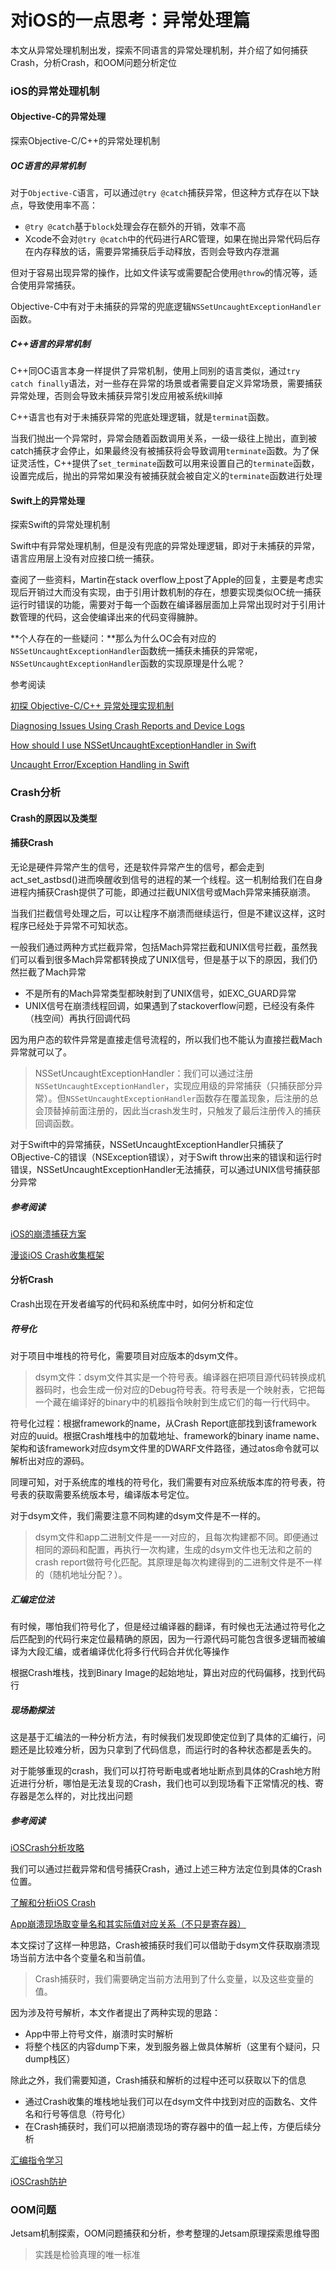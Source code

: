 # 对iOS的一点思考：异常处理篇

本文从异常处理机制出发，探索不同语言的异常处理机制，并介绍了如何捕获Crash，分析Crash，和OOM问题分析定位

### iOS的异常处理机制

#### Objective-C的异常处理

探索Objective-C/C++的异常处理机制

##### OC语言的异常机制

对于`Objective-C`语言，可以通过`@try @catch`捕获异常，但这种方式存在以下缺点，导致使用率不高：

* `@try @catch`基于`block`处理会存在额外的开销，效率不高
* Xcode不会对`@try @catch`中的代码进行ARC管理，如果在抛出异常代码后存在内存释放的话，需要异常捕获后手动释放，否则会导致内存泄漏

但对于容易出现异常的操作，比如文件读写或需要配合使用`@throw`的情况等，适合使用异常捕获。

Objective-C中有对于未捕获的异常的兜底逻辑`NSSetUncaughtExceptionHandler`函数。

##### C++语言的异常机制

C++同OC语言本身一样提供了异常机制，使用上同别的语言类似，通过`try catch finally`语法，对一些存在异常的场景或者需要自定义异常场景，需要捕获异常处理，否则会导致未捕获异常引发应用被系统kill掉

C++语言也有对于未捕获异常的兜底处理逻辑，就是`terminat`函数。

当我们抛出一个异常时，异常会随着函数调用关系，一级一级往上抛出，直到被catch捕获才会停止，如果最终没有被捕获将会导致调用`terminate`函数。为了保证灵活性，C++提供了`set_terminate`函数可以用来设置自己的`terminate`函数，设置完成后，抛出的异常如果没有被捕获就会被自定义的`terminate`函数进行处理

#### Swift上的异常处理

探索Swift的异常处理机制

Swift中有异常处理机制，但是没有兜底的异常处理逻辑，即对于未捕获的异常，语言应用层上没有对应接口统一捕获。

查阅了一些资料，Martin在stack overflow上post了Apple的回复，主要是考虑实现后开销过大而没有实现，由于引用计数机制的存在，想要实现类似OC统一捕获运行时错误的功能，需要对于每一个函数在编译器层面加上异常出现时对于引用计数管理的代码，这会使编译出来的代码变得臃肿。

**个人存在的一些疑问：**那么为什么OC会有对应的`NSSetUncaughtExceptionHandler`函数统一捕获未捕获的异常呢，`NSSetUncaughtExceptionHandler`函数的实现原理是什么呢？

参考阅读

[初探 Objective-C/C++ 异常处理实现机制](https://mp.weixin.qq.com/s/4Rcaee6kwWmrS3v_M9y0KQ)

[Diagnosing Issues Using Crash Reports and Device Logs](https://developer.apple.com/documentation/xcode/diagnosing_issues_using_crash_reports_and_device_logs#//apple_ref/doc/uid/DTS40008184-CH1-ANALYZING_CRASH_REPORTS-EXCEPTION_CODES)

[How should I use NSSetUncaughtExceptionHandler in Swift](https://stackoverflow.com/questions/25441302/how-should-i-use-nssetuncaughtexceptionhandler-in-swift)

[Uncaught Error/Exception Handling in Swift](https://stackoverflow.com/questions/38737880/uncaught-error-exception-handling-in-swift)

### Crash分析

#### Crash的原因以及类型

#### 捕获Crash

无论是硬件异常产生的信号，还是软件异常产生的信号，都会走到act_set_astbsd()进而唤醒收到信号的进程的某一个线程。这一机制给我们在自身进程内捕获Crash提供了可能，即通过拦截UNIX信号或Mach异常来捕获崩溃。

当我们拦截信号处理之后，可以让程序不崩溃而继续运行，但是不建议这样，这时程序已经处于异常不可知状态。

一般我们通过两种方式拦截异常，包括Mach异常拦截和UNIX信号拦截，虽然我们可以看到很多Mach异常都转换成了UNIX信号，但是基于以下的原因，我们仍然拦截了Mach异常

* 不是所有的Mach异常类型都映射到了UNIX信号，如EXC_GUARD异常
* UNIX信号在崩溃线程回调，如果遇到了stackoverflow问题，已经没有条件（栈空间）再执行回调代码

因为用户态的软件异常是直接走信号流程的，所以我们也不能认为直接拦截Mach异常就可以了。

> NSSetUncaughtExceptionHandler：我们可以通过注册`NSSetUncaughtExceptionHandler`，实现应用级的异常捕获（只捕获部分异常）。但`NSSetUncaughtExceptionHandler`函数存在覆盖现象，后注册的总会顶替掉前面注册的，因此当crash发生时，只触发了最后注册传入的捕获回调函数。

对于Swift中的异常捕获，NSSetUncaughtExceptionHandler只捕获了OBjective-C的错误（NSException错误），对于Swift throw出来的错误和运行时错误，NSSetUncaughtExceptionHandler无法捕获，可以通过UNIX信号捕获部分异常

##### 参考阅读

[iOS的崩溃捕获方案](http://silentcat.top/2017/11/23/iOS%E7%9A%84%E5%B4%A9%E6%BA%83%E6%8D%95%E8%8E%B7%E6%96%B9%E6%A1%88/)

[漫谈iOS Crash收集框架](http://www.cocoachina.com/articles/12301)

#### 分析Crash

Crash出现在开发者编写的代码和系统库中时，如何分析和定位

##### 符号化

对于项目中堆栈的符号化，需要项目对应版本的dsym文件。

> dsym文件：dsym文件其实是一个符号表。编译器在把项目源代码转换成机器码时，也会生成一份对应的Debug符号表。符号表是一个映射表，它把每一个藏在编译好的binary中的机器指令映射到生成它们的每一行代码中。

符号化过程：根据framework的name，从Crash Report底部找到该framework对应的uuid。根据Crash堆栈中的加载地址、framework的binary iname name、架构和该framework对应dsym文件里的DWARF文件路径，通过atos命令就可以解析出对应的源码。

同理可知，对于系统库的堆栈的符号化，我们需要有对应系统版本库的符号表，符号表的获取需要系统版本号，编译版本号定位。

对于dsym文件，我们需要注意不同构建的dsym文件是不一样的。

> dsym文件和app二进制文件是一一对应的，且每次构建都不同。即便通过相同的源码和配置，再执行一次构建，生成的dsym文件也无法和之前的crash report做符号化匹配。其原理是每次构建得到的二进制文件是不一样的（随机地址分配？）。

##### 汇编定位法

有时候，哪怕我们符号化了，但是经过编译器的翻译，有时候也无法通过符号化之后匹配到的代码行来定位最精确的原因，因为一行源代码可能包含很多逻辑而被编译为大段汇编，或者编译优化将多行代码合并优化等操作

根据Crash堆栈，找到Binary Image的起始地址，算出对应的代码偏移，找到代码行

##### 现场勘探法

这是基于汇编法的一种分析方法，有时候我们发现即使定位到了具体的汇编行，问题还是比较难分析，因为只拿到了代码信息，而运行时的各种状态都是丢失的。

对于能够重现的crash，我们可以打符号断电或者地址断点到具体的Crash地方附近进行分析，哪怕是无法复现的Crash，我们也可以到现场看下正常情况的栈、寄存器是怎么样的，对比找出问题

##### 参考阅读

[iOSCrash分析攻略](https://mp.weixin.qq.com/s/hVj-j61Br3dox37SN79fDQ)

我们可以通过拦截异常和信号捕获Crash，通过上述三种方法定位到具体的Crash位置。

[了解和分析iOS Crash](https://juejin.im/post/6844903774780145678)

[App崩溃现场取变量名和其实际值对应关系（不只是寄存器）](https://juejin.im/post/6883160410736820231#comment)

本文探讨了这样一种思路，Crash被捕获时我们可以借助于dsym文件获取崩溃现场当前方法中各个变量名和当前值。

> Crash捕获时，我们需要确定当前方法用到了什么变量，以及这些变量的值。

因为涉及符号解析，本文作者提出了两种实现的思路：

* App中带上符号文件，崩溃时实时解析
* 将整个栈区的内容dump下来，发到服务器上做具体解析（这里有个疑问，只dump栈区）

除此之外，我们需要知道，Crash捕获和解析的过程中还可以获取以下的信息

* 通过Crash收集的堆栈地址我们可以在dsym文件中找到对应的函数名、文件名和行号等信息（符号化）
* 在Crash捕获时，我们可以把崩溃现场的寄存器中的值一起上传，方便后续分析

[汇编指令学习](https://blog.cnbluebox.com/blog/2017/07/24/arm64-start/)

[iOSCrash防护](https://juejin.im/post/6874435201632583694)

### OOM问题

Jetsam机制探索，OOM问题捕获和分析，参考整理的Jetsam原理探索思维导图

> 实践是检验真理的唯一标准